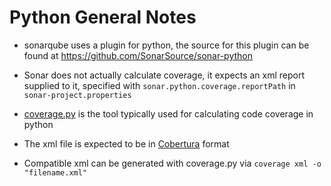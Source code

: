 
# Python General Notes

- sonarqube uses a plugin for python, the source for this plugin can be found 
at https://github.com/SonarSource/sonar-python

- Sonar does not actually calculate coverage, it expects an xml report 
supplied to it, specified with `sonar.python.coverage.reportPath` in 
`sonar-project.properties`

 - [coverage.py](https://coverage.readthedocs.io/en/v4.5.x/cmd.html#xml-reporting) 
is the tool typically used for calculating code coverage in python

 - The xml file is expected to be in 
[Cobertura](https://cobertura.github.io/cobertura/) format

 - Compatible xml can be generated with coverage.py via 
 `coverage xml -o "filename.xml"`

